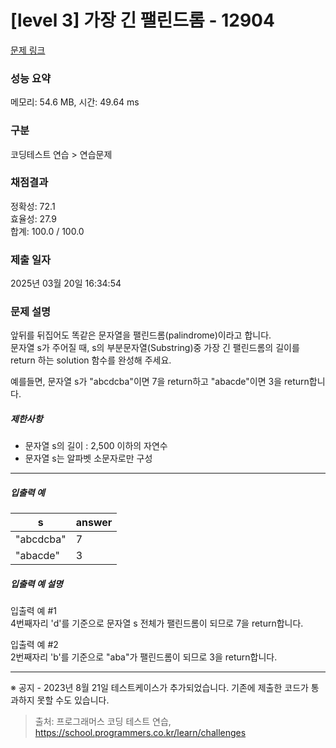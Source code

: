 # [level 3] 가장 긴 팰린드롬 - 12904 

[문제 링크](https://school.programmers.co.kr/learn/courses/30/lessons/12904?language=java) 

### 성능 요약

메모리: 54.6 MB, 시간: 49.64 ms

### 구분

코딩테스트 연습 > 연습문제

### 채점결과

정확성: 72.1<br/>효율성: 27.9<br/>합계: 100.0 / 100.0

### 제출 일자

2025년 03월 20일 16:34:54

### 문제 설명

<p>앞뒤를 뒤집어도 똑같은 문자열을 팰린드롬(palindrome)이라고 합니다.<br>
문자열 s가 주어질 때, s의 부분문자열(Substring)중 가장 긴 팰린드롬의 길이를 return 하는 solution 함수를 완성해 주세요.</p>

<p>예를들면, 문자열 s가 "abcdcba"이면 7을 return하고 "abacde"이면 3을 return합니다.</p>

<h5>제한사항</h5>

<ul>
<li>문자열 s의 길이 : 2,500 이하의 자연수</li>
<li>문자열 s는 알파벳 소문자로만 구성</li>
</ul>

<hr>

<h5>입출력 예</h5>
<table class="table">
        <thead><tr>
<th>s</th>
<th>answer</th>
</tr>
</thead>
        <tbody><tr>
<td>"abcdcba"</td>
<td>7</td>
</tr>
<tr>
<td>"abacde"</td>
<td>3</td>
</tr>
</tbody>
      </table>
<h5>입출력 예 설명</h5>

<p>입출력 예 #1<br>
4번째자리 'd'를 기준으로 문자열 s 전체가 팰린드롬이 되므로 7을 return합니다.</p>

<p>입출력 예 #2<br>
2번째자리 'b'를 기준으로 "aba"가 팰린드롬이 되므로 3을 return합니다.</p>

<hr>

<p>※ 공지 - 2023년 8월 21일 테스트케이스가 추가되었습니다. 기존에 제출한 코드가 통과하지 못할 수도 있습니다.</p>


> 출처: 프로그래머스 코딩 테스트 연습, https://school.programmers.co.kr/learn/challenges